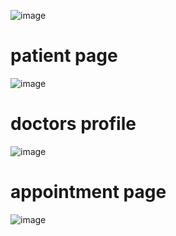 
![image](https://github.com/user-attachments/assets/5936c7be-9086-49e4-8ff4-48b4646d4b1d)


# patient page

![image](https://github.com/user-attachments/assets/9db34eba-be2f-4882-8973-027ae2eff0a7)


# doctors profile
![image](https://github.com/user-attachments/assets/b27b0bd8-5d29-4358-927e-c77e3551f832)


# appointment page

![image](https://github.com/user-attachments/assets/0bcf74fa-86ca-478e-9989-b01361f5ff81)
